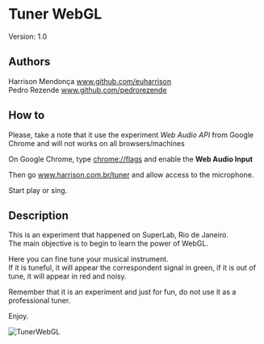 
# Tuner WebGL

Version: 1.0

## Authors

Harrison Mendonça www.github.com/euharrison  
Pedro Rezende www.github.com/pedrorezende

## How to

Please, take a note that it use the experiment *Web Audio API* from Google Chrome and will not works on all browsers/machines

On Google Chrome, type [chrome://flags](chrome://flags) and enable the **Web Audio Input**

Then go www.harrison.com.br/tuner and allow access to the microphone.

Start play or sing.

## Description

This is an experiment that happened on SuperLab, Rio de Janeiro.  
The main objective is to begin to learn the power of WebGL.

Here you can fine tune your musical instrument.  
If it is tuneful, it will appear the correspondent signal in green, if it is out of tune, it will appear in red and noisy.

Remember that it is an experiment and just for fun, do not use it as a professional tuner.

Enjoy.

![TunerWebGL](http://distilleryimage10.instagram.com/2fd3a71a963e11e285e022000a9e51fb_7.jpg)

